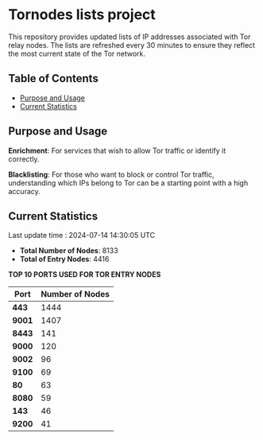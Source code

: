 # Tornodes lists project

This repository provides updated lists of IP addresses associated with Tor relay nodes. The lists are refreshed every 30 minutes to ensure they reflect the most current state of the Tor network.

## Table of Contents

- [Purpose and Usage](#purpose-and-usage)
- [Current Statistics](#current-statistics)


## Purpose and Usage

**Enrichment**: For services that wish to allow Tor traffic or identify it correctly.

**Blacklisting**: For those who want to block or control Tor traffic, understanding which IPs belong to Tor can be a starting point with a high accuracy.

## Current Statistics

Last update time : 2024-07-14 14:30:05 UTC

- **Total Number of Nodes**: 8133
- **Total of Entry Nodes**: 4416

**TOP 10 PORTS USED FOR TOR ENTRY NODES**

| **Port** | **Number of Nodes** |
|------|-----------------|
| **443**   | 1444  |
| **9001**   | 1407  |
| **8443**   | 141  |
| **9000**   | 120  |
| **9002**   | 96  |
| **9100**   | 69  |
| **80**   | 63  |
| **8080**   | 59  |
| **143**   | 46  |
| **9200**   | 41  |

